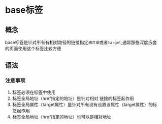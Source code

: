 # base标签

## 概念

base标签是针对所有有相对路径的链接指定`根目录`或者`target`,通常那些深度嵌套的页面使用这个标签比较方便

## 语法

<head><base href="全局地址" target="全局属性"></head>

### 注意事项

1. 标签必须在<head>标签中使用
2. 标签全局地址（href指定的地址）是针对相对 链接的<a>标签起作用
3. 标签全局属性（target属性）是针对所有没有设置该属性（target属性）的<a>标签起作用
4. 标签全局地址（href指定的地址）也可以是相对地址

